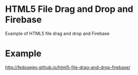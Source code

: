 # HTML5 File Drag and Drop and Firebase

Example of HTML5 file drag and drop and Firebase

# Example

http://fedosejev.github.io/html5-file-drag-and-drop-firebase/